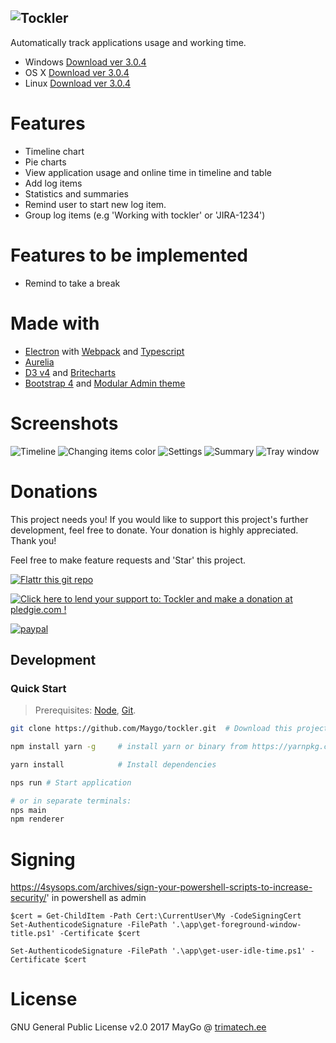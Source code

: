 ![Tockler](https://github.com/MayGo/tockler/raw/master/screenshots/tockler-logo.png "Tockler")
-------

Automatically track applications usage and working time.

- Windows [Download ver 3.0.4](https://github.com/MayGo/tockler/releases/download/v3.0.4/Tockler-Setup-3.0.4.exe)
- OS X [Download ver 3.0.4](https://github.com/MayGo/tockler/releases/download/v3.0.4/Tockler-3.0.4.dmg) 
- Linux [Download ver 3.0.4](https://github.com/MayGo/tockler/releases/download/v3.0.4/Tockler-3.0.4-x86_64.AppImage) 

# Features

- Timeline chart
- Pie charts
- View application usage and online time in timeline and table
- Add log items
- Statistics and summaries
- Remind user to start new log item.
- Group log items (e.g 'Working with tockler' or 'JIRA-1234')

# Features to be implemented

- Remind to take a break

# Made with

- [Electron](https://electron.atom.io/) with [Webpack](https://webpack.github.io/) and [Typescript](https://www.typescriptlang.org/)
- [Aurelia](http://aurelia.io/)
- [D3 v4](https://d3js.org/) and [Britecharts](http://eventbrite.github.io/britecharts/)
- [Bootstrap 4](https://v4-alpha.getbootstrap.com/) and [Modular Admin theme](http://modularcode.io/modular-admin-html/)

# Screenshots

![Timeline](https://github.com/MayGo/tockler/raw/master/screenshots/tockler-timeline.png "Timeline")
![Changing items color](https://github.com/MayGo/tockler/raw/master/screenshots/tockler-change_color.png "Changing items color")
![Settings](https://github.com/MayGo/tockler/raw/master/screenshots/tockler-settings.png "Settings")
![Summary](https://github.com/MayGo/tockler/raw/master/screenshots/tockler-summary.png "Summary")
![Tray window](https://github.com/MayGo/tockler/raw/master/screenshots/tockler-tray.png "Tray window")

# Donations 

This project needs you! If you would like to support this project's further development, feel free to donate. 
Your donation is highly appreciated. Thank you!

Feel free to make feature requests and 'Star' this project.

[![Flattr this git repo](http://api.flattr.com/button/flattr-badge-large.png)](https://flattr.com/submit/auto?user_id=MayGo&url=https://github.com/MayGo/tockler&title=Tockler&language=en_GB&tags=github&category=software)

<a href='https://pledgie.com/campaigns/31267'><img alt='Click here to lend your support to: Tockler and make a donation at pledgie.com !' src='https://pledgie.com/campaigns/31267.png?skin_name=chrome' border='0' ></a>

[![paypal](https://www.paypalobjects.com/en_US/i/btn/btn_donateCC_LG.gif)](https://www.paypal.com/cgi-bin/webscr?cmd=_s-xclick&hosted_button_id=JAHHBZZCZVDMA)


Development
---

### Quick Start
> Prerequisites: [Node](https://nodejs.org/), [Git](https://git-scm.com/).

```bash
git clone https://github.com/Maygo/tockler.git  # Download this project

npm install yarn -g     # install yarn or binary from https://yarnpkg.com

yarn install            # Install dependencies

nps run # Start application

# or in separate terminals:
nps main
npm renderer

```

# Signing
https://4sysops.com/archives/sign-your-powershell-scripts-to-increase-security/'
in powershell as admin
```
$cert = Get-ChildItem -Path Cert:\CurrentUser\My -CodeSigningCert
Set-AuthenticodeSignature -FilePath '.\app\get-foreground-window-title.ps1' -Certificate $cert
```
```
Set-AuthenticodeSignature -FilePath '.\app\get-user-idle-time.ps1' -Certificate $cert
```
# License
GNU General Public License v2.0
2017 MayGo @ [trimatech.ee](http://trimatech.ee)


